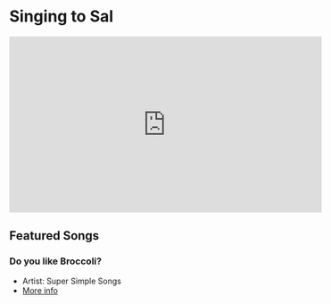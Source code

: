 # Singing to Sal

<iframe width="560" height="315" src="https://www.youtube.com/embed/IMAovGTTzlk" title="YouTube video player" frameborder="0" allow="accelerometer; autoplay; clipboard-write; encrypted-media; gyroscope; picture-in-picture; web-share" allowfullscreen></iframe>

## Featured Songs

### Do you like Broccoli?

- Artist: Super Simple Songs
- [More info](https://www.youtube.com/watch?v=frN3nvhIHUk)